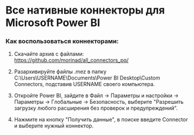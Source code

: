 # Все нативные коннекторы для Microsoft Power BI


### Как воспользоваться коннекторами:

1) Скачайте архив с файлами: https://github.com/morinad/all_connectors_pq/

2) Разархивируйте файлы .mez в папку C:\Users\USERNAME\Documents\Power BI Desktop\Custom Connectors, подставив USERNAME своего компьютера.

3) Откройте Power BI, зайдите в Файл -> Параметры и настройки -> Параметры -> Глобальные -> Безопасность, выберите "Разрешить загрузку любого расширения без проверок и предупреждений".

4) Нажмите на кнопку "Получить данные", в поиске введите Connector и выберите нужный коннектор.



